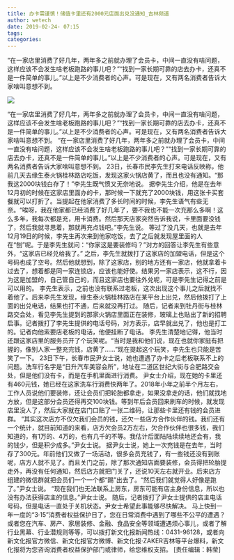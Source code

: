 ```yaml
---
title: 办卡需谨慎！储值卡里还有2000元店面出兑没通知_吉林频道
author: wetech
date: 2019-02-24- 07:15
tags: 
categories: 
---
```

“在一家店里消费了好几年，两年多之前就办理了会员卡，中间一直没有啥问题，这样应该不会发生啥老板跑路的事儿吧？”“找到一家长期可靠的店去办卡，还真不是一件简单的事儿。”以上是不少消费者的心声。可是现在，又有两名消费者告诉大家啥叫意想不到。
<!-- more -->
                
<img align="center" border="0" src="http://p2.ifengimg.com/a/2016/0810/204c433878d5cf9size1_w16_h16.png" />
                
            
 “在一家店里消费了好几年，两年多之前就办理了会员卡，中间一直没有啥问题，这样应该不会发生啥老板跑路的事儿吧？”“找到一家长期可靠的店去办卡，还真不是一件简单的事儿。”以上是不少消费者的心声。可是现在，又有两名消费者告诉大家啥叫意想不到。
“在一家店里消费了好几年，两年多之前就办理了会员卡，中间一直没有啥问题，这样应该不会发生啥老板跑路的事儿吧？”“找到一家长期可靠的店去办卡，还真不是一件简单的事儿。”以上是不少消费者的心声。可是现在，又有两名消费者告诉大家啥叫意想不到。
23日，长春市民李先生打来电话反映称，他前几天去缘生泰火锅桂林路店吃饭，发现这家火锅店黄了，而且也没有通知。“那我这2000块钱白存了！”李先生既气愤又无奈地说。
据李先生介绍，他是在去年12月初的时候在这家店里面办的卡，那时候一下就充了2000块钱，用这张卡买套餐就可以打折了。当提起在他家消费了多长时间的时候，李先生语气有些无奈。“唉呀，我在他家都已经消费了好几年了，要不我也不能一次充那么多啊！这么多年，我每次都是充，用卡消费。然后那天店家突然告诉我说，卡里面要没钱了，然后我就寻思着，那就再充点钱吧。”李先生说。
等过了没几天，也就是去年12月19日的时候，李先生再次来到他家吃饭，去了之后就发现屋里面的人在“刨”呢。于是李先生就问：“你家这是要装修吗？”对方的回答让李先生有些意外，“这家店已经兑给我了。”
之后，李先生就拨打了这家店的加盟电话，但是这个号码也成了空号。然后他就想到，除了这家店，别的地方还有一家店，他就拿着卡过去了，想着都是同一家连锁店，应该也能好使。结果另一家店表示，这不行，因为这是加盟的，自己管自己的，而且这家店也要往外兑呢，可是李先生记得之前是可以用的。
李先生表示，之前也没有联系过老板，这次出现这个事儿之后就找不着他了。后来李先生发现，缘生泰火锅桂林路店在某平台上出兑，然后他拨打了上面的出兑电话，结果也打不通，后来就没再打过。
随后，记者来到牡丹街与桂林路交会处，看见李先生提到的那家火锅店里面正在装修，玻璃上也贴出了新的招聘启事。记者拨打了李先生提供的电话号码，对方表示，店早就出兑了，他也是打工的。记者向他索要店老板的电话，他便挂断了电话。
李先生清楚地记得，他当时还跟这家店里的服务员开了个玩笑呢。“当时是我和他们说，现在也就你家挺有把握的，像别人家一整充完钱，店黄了……”现在提起这个玩笑，李先生也只能是苦笑了一下。
23日下午，长春市民尹女士说，她也遭遇了办卡之后老板联系不上的问题。洗车行名字是“日升汽车美容会所”，地址在二道区世纪大街与合肥路交会处，但是他们没有卡，而是在手机里面进行消费。
尹女士介绍，现在她的卡里还有460元钱，她已经在这家洗车行消费快两年了。2018年小年之前半个月左右，工作人员说他们要装修，还让会员们把轮胎都拿走，如果没拿走的话，他们就找地方放，但是这部分会员还得再交100块钱。等到年后会员回来刷车的时候，就发现店里没人了，然后大家就在店门口贴了一张二维码，让那些卡里还有钱的会员进群。
“其实这次店方不仅欠我们会员的钱，还欠一些店方合作伙伴的钱。我们还有一个统计，就目前知道的来看，店方欠会员2万左右，欠合作伙伴也很多钱，我们知道的，有1万的、4万的，也有几千的不等。我估计后面陆陆续续地还会有，我的钱少，但是积少成多。”尹女士说。
据尹女士说，她上一次充钱是在去年，当时存了300元。年前他们又做了一场活动，很多会员充钱了，有一些钱还没有到账呢，店方人就不见了。而且关门之前，除了那次通知店面要装修，会员得把轮胎提走外，再没有任何通知，然后店方就把门关了，还说10天左右就开业。后来店方组建的微信群就把会员们一个一个都“踢”出去了。“然后我们就觉得人好像是跑了。”尹女士说。
“现在我们也无法联系上房东，房东可能有店主身份信息，所以也没有办法获得店主的信息。”尹女士说。
随后，记者拨打了尹女士提供的店主电话号码，但是电话一直处于关机状态。尹女士希望此事能够尽快解决。
马上快到一年一度的“3·15”消费者权益保护日了，您在日常消费中遇到了哪些不公平的遭遇？或者您在汽车、房产、家居装修、金融、食品安全等领域遭遇烦心事儿，或者了解行业黑幕、行业潜规则等等，可以拨打新文化报新闻热线：0431-96128，或者向新文化报官方微信、新文化报官方微博、新文化报·ZAKER吉林等平台爆料，新文化报将为您咨询消费者权益保护部门或律师，给您维权支招。
[责任编辑：韩莹]
            
